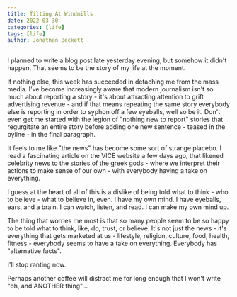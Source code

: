 ```yaml
---
title: Tilting At Windmills
date: 2022-03-30
categories: [life]
tags: [life]
author: Jonathan Beckett
---
```


I planned to write a blog post late yesterday evening, but somehow it didn't happen. That seems to be the story of my life at the moment.

If nothing else, this week has succeeded in detaching me from the mass media. I've become increasingly aware that modern journalism isn't so much about reporting a story - it's about attracting attention to grift advertising revenue - and if that means repeating the same story everybody else is reporting in order to syphon off a few eyeballs, well so be it. Don't even get me started with the legion of "nothing new to report" stories that regurgitate an entire story before adding one new sentence - teased in the byline - in the final paragraph.

It feels to me like "the news" has become some sort of strange placebo. I read a fascinating article on the VICE website a few days ago, that likened celebrity news to the stories of the greek gods - where we interpret their actions to make sense of our own - with everybody having a take on everything.

I guess at the heart of all of this is a dislike of being told what to think - who to believe - what to believe in, even. I have my own mind. I have eyeballs, ears, and a brain. I can watch, listen, and read. I can make my own mind up.

The thing that worries me most is that so many people seem to be so happy to be told what to think, like, do, trust, or believe. It's not just the news - it's everything that gets marketed at us - lifestyle, religion, culture, food, health, fitness - everybody seems to have a take on everything. Everybody has "alternative facts".

I'll stop ranting now.

Perhaps another coffee will distract me for long enough that I won't write "oh, and ANOTHER thing"...